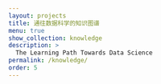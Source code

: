 ```yaml
---
layout: projects
title: 通往数据科学的知识图谱
menu: true
show_collection: knowledge
description: >
  The Learning Path Towards Data Science
permalink: /knowledge/
order: 5
---
```

